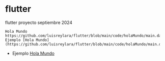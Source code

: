 # flutter
flutter proyecto septiembre 2024

```
Hola Mundo https://github.com/luisreylara/flutter/blob/main/code/holaMundo/main.dart
Ejemplo [Hola Mundo](https://github.com/luisreylara/flutter/blob/main/code/holaMundo/main.dart)
```
* Ejemplo [Hola Mundo](https://github.com/luisreylara/flutter/blob/main/code/holaMundo/main.dart)
